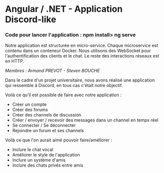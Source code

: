 # Angular / .NET - Application Discord-like 

<h3> Code pour lancer l'application : <strong>npm install> ng serve</strong> </h3>

Notre application est structurée en micro-service.
Chaque microservice est contenu dans un conteneur Docker.
Nous utilisons des WebSocket pour l'authentification des clients et le chat. Le reste des interactions réseaux est en HTTP.

<i>Membres : Armand PREVOT - Steven BOUCHE</i>

Dans le cadre d'un projet universitaire, nous avons réalisé une application qui ressemble à Discord, en tous cas c'était notre objectif.

Voilà ce qu'il est possible de faire avec notre application :
  - Créer un compte
  - Créer des forums
  - Créer des channels de discussion
  - Créer / envoyer / recevoir des messages dans un channel en temps réel
  - Se connecter / Se déconnecter
  - Rejoindre un forum et ses channels
 
 Voilà ce que l'on aurait aimé pouvoir faire/améliorer : 
  - Inclure le chat vocal
  - Améliorer le style de l'application
  - Inclure un système d'amis
  - Inclure des chats privés entre amis
